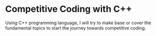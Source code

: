 # Competitive Coding with C++
  Using C++ programming language, I will try to make base or cover the fundamental topics to start the journey towards competitive coding.
